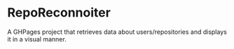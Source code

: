 # RepoReconnoiter
A GHPages project that retrieves data about users/repositories and displays it in a visual manner.
